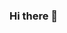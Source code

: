 ### Hi there 👋

<!--
**anushkakonde/anushkakonde** is a ✨ _special_ ✨ repository because its `README.md` (this file) appears on your GitHub profile.

Here are some ideas to get you started:

- 🌱 I’m currently learning java
- 👯 I’m looking to collaborate on software company
- 📫 How to reach me: anushkakonde1504@gmail.com
- 😄 Pronouns: she/her
-->
